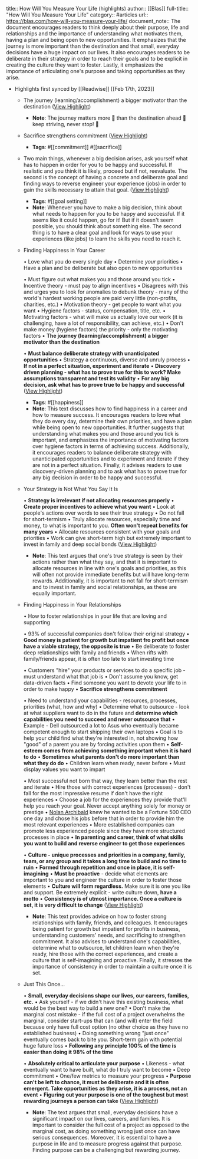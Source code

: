 title:: How Will You Measure Your Life (highlights)
author:: [[Blas]]
full-title:: "How Will You Measure Your Life"
category:: #articles
url:: https://blas.com/how-will-you-measure-your-life/
document_note:: The document encourages readers to think deeply about their purpose, life and relationships and the importance of understanding what motivates them, having a plan and being open to new opportunities. It emphasizes that the journey is more important than the destination and that small, everyday decisions have a huge impact on our lives. It also encourages readers to be deliberate in their strategy in order to reach their goals and to be explicit in creating the culture they want to foster. Lastly, it emphasizes the importance of articulating one's purpose and taking opportunities as they arise.

- Highlights first synced by [[Readwise]] [[Feb 17th, 2023]]
	- The journey (learning/accomplishment) a bigger motivator than the destination ([View Highlight](https://read.readwise.io/read/01gse78pjr3gwqan28ag7pf0bb))
		- **Note**: The journey matters more 🗻
		  than the destination ahead 🤔
		  keep striving, never stop! 💪
	- Sacrifice strengthens commitment ([View Highlight](https://read.readwise.io/read/01gse798dkvzftedbfeg1wg9kd))
		- **Tags**: #[[commitment]] #[[sacrifice]]
	- Two main things, whenever a big decision arises, ask yourself what has to happen in order for you to be happy and successful. If realistic and you think it is likely, proceed but if not, reevaluate. The second is the concept of having a concrete and deliberate goal and finding ways to reverse engineer your experience (jobs) in order to gain the skills necessary to attain that goal. ([View Highlight](https://read.readwise.io/read/01gse7a8d3cra2spwkgcvkfqgw))
		- **Tags**: #[[goal setting]]
		- **Note**: Whenever you have to make a big decision, think about what needs to happen for you to be happy and successful. If it seems like it could happen, go for it! But if it doesn't seem possible, you should think about something else. The second thing is to have a clear goal and look for ways to use your experiences (like jobs) to learn the skills you need to reach it.
	- Finding Happiness in Your Career
	  
	  •   Love what you do every single day
	    •   Determine *your* priorities
	    •   Have a plan and be deliberate but also open to new opportunities
	  
	  •   Must figure out what makes you and those around you tick
	  •   Incentive theory - must pay to align incentives
	    •   Disagrees with this and urges you to look for anomalies to debunk theory - many of the world's hardest working people are paid very little (non-profits, charities, etc.)
	  •   Motivation theory - get people to want what you want
	    •   Hygiene factors - status, compensation, title, etc.
	    •   Motivating factors - what will make us actually love our work (it is challenging, have a lot of responsibility, can achieve, etc.)
	        •   Don't make money (hygiene factors) the priority - only the motivating factors
	  •   **The journey (learning/accomplishment) a bigger motivator than the destination**
	  
	  •   **Must balance deliberate strategy with unanticipated opportunities**
	    •   Strategy a continuous, diverse and unruly process
	  •   **If not in a perfect situation, experiment and iterate**
	  •   **Discovery driven planning - what has to prove true for this to work? Make assumptions transparent and test its validity**
	    •   **For any big decision, ask what has to prove true to be happy and successful** ([View Highlight](https://read.readwise.io/read/01gse7bddp9mjar9847sam2py1))
		- **Tags**: #[[happiness]]
		- **Note**: This text discusses how to find happiness in a career and how to measure success. It encourages readers to love what they do every day, determine their own priorities, and have a plan while being open to new opportunities. It further suggests that understanding what makes you and those around you tick is important, and emphasizes the importance of motivating factors over hygiene factors in terms of achieving success. Additionally, it encourages readers to balance deliberate strategy with unanticipated opportunities and to experiment and iterate if they are not in a perfect situation. Finally, it advises readers to use discovery-driven planning and to ask what has to prove true for any big decision in order to be happy and successful.
	- Your Strategy is Not What You Say It Is
	  
	  •   **Strategy is irrelevant if not allocating resources properly**
	  •   **Create proper incentives to achieve what you want**
	  •   Look at people's actions over words to see their true strategy
	  •   Do not fall for short-termism
	  •   Truly allocate resources, especially time and money, to what is important to you. **Often won't repeat benefits for many years**
	  •   Allocate resources consistent with your goals and priorities
	  •   Work can give short-term high but extremely important to invest in family and deep social bonds ([View Highlight](https://read.readwise.io/read/01gse7fdx89058yctknyd1yj1k))
		- **Note**: This text argues that one's true strategy is seen by their actions rather than what they say, and that it is important to allocate resources in line with one's goals and priorities, as this will often not provide immediate benefits but will have long-term rewards. Additionally, it is important to not fall for short-termism and to invest in family and social relationships, as these are equally important.
	- Finding Happiness in Your Relationships
	  
	  •   How to foster relationships in your life that are loving and supporting
	  
	  •   93% of successful companies don't follow their original strategy
	    •   **Good money is patient for growth but impatient fro profit but once have a viable strategy, the opposite is true**
	  •   Be deliberate to foster deep relationships with family and friends
	  •   When rifts with family/friends appear, it is often too late to start investing time
	  
	  •   Customers "hire" your products or services to do a specific job - must understand what that job is
	    •   Don't assume you know, get data-driven facts
	  •   Find someone you want to devote your life to in order to make happy
	  •   **Sacrifice strengthens commitment**
	  
	  •   Need to understand your capabilities - resources, processes, priorities (what, how and why)
	  •   Determine what to outsource - look at what suppliers want to do in the future and **determine which capabilities you need to succeed and never outsource that**
	    •   Example - Dell outsourced a lot to Asus who eventually became competent enough to start shipping their own laptops
	  •   Goal is to help your child find what they're interested in, not showing how "good" of a parent you are by forcing activities upon them
	  •   **Self-esteem comes from achieving something important when it is hard to do**
	  •   **Sometimes what parents don't do more important than what they do do**
	  •   Children learn when ready, never before
	  •   Must display values you want to impart
	  
	  •   Most successful not born that way, they learn better than the rest and iterate
	  •   Hire those with correct experiences (processes) - don't fall for the most impressive resume if don't have the right experiences
	  •   Choose a job for the experiences they provide that'll help you reach your goal. Never accept anything solely for money or prestige
	    •   [Nolan Archibald](http://en.wikipedia.org/wiki/Nolan_D._Archibald) knew he wanted to be a Fortune 500 CEO one day and chose his jobs before that in order to provide him the most relevant experiences
	  •   More established companies can promote less experienced people since they have more structured processes in place
	  •   **In parenting and career, think of what skills you want to build and reverse engineer to get those experiences**
	  
	  •   **Culture - unique processes and priorities in a company, family, team, or any group and it takes a long time to build and no time to ruin**
	    •   **Formed through repetition and once in place, it is self-imagining**
	  •   **Must be proactive** - decide what elements are important to you and engineer the culture in order to foster those elements
	  •   **Culture will form regardless.** Make sure it is one you like and support. Be extremely explicit - write culture down, **have a motto**
	  •   **Consistency is of utmost importance. Once a culture is set, it is very difficult to change** ([View Highlight](https://read.readwise.io/read/01gse7g7zp47b8j41t2z8dnz6q))
		- **Note**: This text provides advice on how to foster strong relationships with family, friends, and colleagues. It encourages being patient for growth but impatient for profits in business, understanding customers' needs, and sacrificing to strengthen commitment. It also advises to understand one's capabilities, determine what to outsource, let children learn when they're ready, hire those with the correct experiences, and create a culture that is self-imagining and proactive. Finally, it stresses the importance of consistency in order to maintain a culture once it is set.
	- Just This Once...
	  
	  •   **Small, everyday decisions shape our lives, our careers, families, etc.**
	  •   Ask yourself - if we didn't have this existing business, what would be the best way to build a new one?
	  •   Don't make the marginal cost mistake - if the full cost of a project overwhelms the marginal, consider start-ups that can (and will) enter the field because only have full cost option (no other choice as they have no established business)
	  •   Doing something wrong "just once" eventually comes back to bite you. Short-term gain with potential huge future loss
	  •   **Following any principle 100% of the time is easier than doing it 98% of the time**
	  
	  •   **Absolutely critical to articulate your purpose**
	    •   Likeness - what eventually want to have built, what do I truly want to become
	    •   Deep commitment
	    •   One/few metrics to measure your progress
	        •   **Purpose can't be left to chance, it must be deliberate and it is often emergent. Take opportunities as they arise, it is a process, not an event**
	    •   **Figuring out your purpose is one of the toughest but most rewarding journeys a person can take** ([View Highlight](https://read.readwise.io/read/01gse7hqfd9an858p650q704n6))
		- **Note**: The text argues that small, everyday decisions have a significant impact on our lives, careers, and families. It is important to consider the full cost of a project as opposed to the marginal cost, as doing something wrong just once can have serious consequences. Moreover, it is essential to have a purpose in life and to measure progress against that purpose. Finding purpose can be a challenging but rewarding journey.